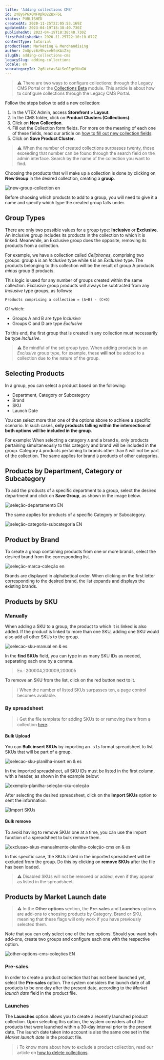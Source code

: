 ```yaml
---
title: 'Adding collections CMS'
id: 2YBy6P6X0NFRpkD2ZBxF6L
status: PUBLISHED
createdAt: 2020-11-25T22:05:53.169Z
updatedAt: 2023-04-19T18:38:40.730Z
publishedAt: 2023-04-19T18:38:40.730Z
firstPublishedAt: 2020-11-25T22:10:10.072Z
contentType: tutorial
productTeam: Marketing & Merchandising
author: 2o8pvz6z9hvxvhSoKAiZzg
slugEN: adding-collections-cms
legacySlug: adding-collections
locale: en
subcategoryId: 2g6LxtasS4iSeGEqeYUuGW
---
```


> ⚠️ There are two ways to configure collections: through the Legacy CMS Portal or the [Collections Beta](https://help.vtex.com/en/tutorial/creating-collections-beta--yJBHqNMViOAnnnq4fyOye) module. This article is about how to configure collections through the Legacy CMS Portal.

Follow the steps below to add a new collection:

1. In the VTEX Admin, access **Storefront > Layout**.
2. In the CMS folder, click on __Product Clusters (Collections)__.
3. Click on __New Collection__.
4. Fill out the Collection form fields. For more on the meaning of each one of these fields, read our article on [how to fill out new collection fields](https://help.vtex.com/en/tutorial/filling-out-collection-registration-fields--7eKL7CFRW3yGKlnDfQetbj).
5. Click on __Save Product Cluster__.

> ⚠️ When the number of created collections surpasses twenty, those exceeding that number can be found through the search field on the admin interface. Search by the name of the collection you want to find.

Choosing the products that will make up a collection is done by clicking on __New Group__ in the desired collection, creating a __group__.

![new-group-collection en](//images.ctfassets.net/alneenqid6w5/7tJUzscKOqsDSLv64f71KJ/49434a9c33f677cf4632f2145d4064b4/new-group-collection_en.png)

Before choosing which products to add to a group, you will need to give it a name and specify which type the created group falls under.

## Group Types

There are only two possible values for a group type: __Inclusive__ or __Exclusive__.  An inclusive group includes its products in the collection to which it is linked. Meanwhile, an Exclusive group does the opposite, removing its products from a collection.

For example, we have a collection called _Cellphones_, comprising two groups: group `A` is an *Inclusive* type while `B` is an *Exclusive* type. The products belonging to this collection will be the result of group A products *minus* group B products.

This logic is used for any number of groups created within the same collection. *Exclusive* group products will always be subtracted from any *Inclusive* type groups, as follows:

`Products comprising a collection = (A+B) - (C+D)`

Of which:

- Groups A and B are type *Inclusive*
- Groups C and D are type *Exclusive*

To this end, the first group that is created in any collection must necessarily be type *Inclusive*.

> ⚠️ Be mindful of the set group type. When adding products to an *Exclusive* group type, for example, these **will not** be added to a collection due to the nature of the group.

## Selecting Products

In a group, you can select a product based on the following:

- Department, Category or Subcategory
- Brand
- SKU
- Launch Date

You can select more than one of the options above to achieve a specific scenario. In such cases, __only products falling within the intersection of both options will be included in the group__.

For example: When selecting a category `A` and a brand `B`, only products pertaining simultaneously to this category and brand will be included in the group. Category `A` products pertaining to brands other than `B` will not be part of the collection. The same applies for brand `B` products of other categories.  

## Products by Department, Category or Subcategory

To add the products of a specific department to a group, select the desired department and click on __Save Group__, as shown in the image below.

![seleção-departamento EN](//images.ctfassets.net/alneenqid6w5/2CWCcsikNQciGdeJrN4ffV/3419aae384eec69319a0fd199decc16a/sele____o-departamento_EN.png)

The same applies for products of a specific Category or Subcategory.

![seleção-categoria-subcategoria EN](//images.ctfassets.net/alneenqid6w5/2Z3mfoWo65F6fJM22sZEqi/c5dc354968d5bb690fadff1da9316e96/sele____o-categoria-subcategoria_EN.png)

## Product by Brand

To create a group containing products from one or more brands, select the desired brand from the corresponding list.

![seleção-marca-coleção en](//images.ctfassets.net/alneenqid6w5/1wjrZ0Oa0n2ZwdB8QXAWAS/8386ab974309a4ffe652011ab1a312f4/sele____o-marca-cole____o_en.png)

Brands are displayed in alphabetical order. When clicking on the first letter corresponding to the desired brand, the list expands and displays the existing brands.

## Products by SKU

### Manually

When adding a SKU to a group, the product to which it is linked is also added. If the product is linked to more than one SKU, adding one SKU would also add all other SKUs to the group.

![selecao-sku-manual en & es](//images.ctfassets.net/alneenqid6w5/1GZTDTmU26MOuQ5u3dpOe7/04f1623d9c52bd939e4fabb455fab8ff/selecao-sku-manual_en.png)

In the __find SKUs__ field, you can type in as many SKU IDs as needed, separating each one by a comma. 

> Ex.: 200004,200009,200005

To remove an SKU from the list, click on the red button next to it.

> ℹ️ When the number of listed SKUs surpasses ten, a page control becomes available.

### By spreadsheet

 > ℹ️ Get the file template for adding SKUs to or removing them from a collection [here](//assets.contentful.com/alneenqid6w5/Lo7Y0tXh6eKyyUSs4MESQ/209e614248978f0e86a37e4ddff50162/Colecao.xls).

#### Bulk Upload

You can __Bulk insert SKUs__ by importing an `.xls` format spreadsheet to list SKUs that will be part of a group.

![selecao-sku-planilha-insert en & es](//images.ctfassets.net/alneenqid6w5/9SITcqeeZNYTlAz5wi6IA/6765c51947698f35bf4ad198a51bcdc0/selecao-sku-planilha-insert_en.png)

In the imported spreadsheet, all SKU IDs must be listed in the first column, with a header, as shown in the example below:

![exemplo-planilha-seleção-sku-coleção](//images.ctfassets.net/alneenqid6w5/5E2rtjyWArzeGjr27smF4o/bd66f1ea64d4e0d104471fac71bd98ab/exemplo-planilha-sele____o-sku-cole____o.png) 

After selecting the desired spreadsheet, click on the __Import SKUs__ option to sent the information.

![Import SKUs](//images.ctfassets.net/alneenqid6w5/61tifMGQaUdD1MAsfdblo8/2ecfd6edbba468740f23ccc53c3e1eba/Import_SKUs.png)

#### Bulk remove

To avoid having to remove SKUs one at a time, you can use the import function of a spreadsheet to bulk remove them.

![exclusao-skus-manualmente-planilha-coleção-cms en & es](//images.ctfassets.net/alneenqid6w5/moziGpjShzDpFw63tyDOa/ebfb61d2a2d2e09d494690ad0dc0ab62/exclusao-skus-manualmente-planilha-cole____o-cms_EN.png)

In this specific case, the SKUs listed in the imported spreadsheet will be excluded from the group. Do this by clicking on __remove SKUs__ after the file has been loaded. 

> ⚠️ Disabled SKUs will not be removed or added, even if they appear as listed in the spreadsheet.

## Products by Market Launch date

> ⚠️ In the **Other options** section, the **Pre-sales** and **Launches** options are add-ons to choosing products by Category, Brand or SKU, meaning that these flags will only work if you have previously selected them.

Note that you can only select one of the two options. Should you want both add-ons, create two groups and configure each one with the respective option.

![other-options-cms-coleções EN](//images.ctfassets.net/alneenqid6w5/4kHHhPDUSBSdjkYaApxayp/ef552cf4e72bb119f0b080605927a2b9/other-options-cms-cole____es_EN.png)

### Pre-sales

In order to create a product collection that has not been launched yet, select the __Pre-sales__ option. The system considers the launch date of all products to be one day after the present date, according to the _Market launch date_ field in the product file.

### Launches

The __Launches__ option allows you to create a recently launched product collection. Upon selecting this option, the system considers all of the products that were launched within a 30-day interval prior to the present date. The launch date taken into account is also the same one set in the _Market launch date_ in the product file.

> ℹ️ To know more about how to exclude a product collection, read our article on [how to delete collections](https://help.vtex.com/en/tutorial/how-to-delete-a-collection--6C620yHzwsGoS8iaCocAM2).
